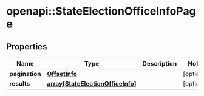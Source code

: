 # openapi::StateElectionOfficeInfoPage


## Properties
Name | Type | Description | Notes
------------ | ------------- | ------------- | -------------
**pagination** | [**OffsetInfo**](OffsetInfo.md) |  | [optional] 
**results** | [**array[StateElectionOfficeInfo]**](StateElectionOfficeInfo.md) |  | [optional] 


